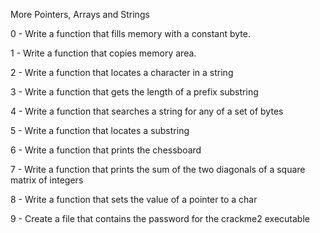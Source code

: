More Pointers, Arrays and Strings

0 - Write a function that fills memory with a constant byte.

1 - Write a function that copies memory area.

2 - Write a function that locates a character in a string

3 - Write a function that gets the length of a prefix substring

4 - Write a function that searches a string for any of a set of bytes

5 - Write a function that locates a substring

6 - Write a function that prints the chessboard

7 - Write a function that prints the sum of the two diagonals of a square matrix of integers

8 - Write a function that sets the value of a pointer to a char

9 - Create a file that contains the password for the crackme2 executable

